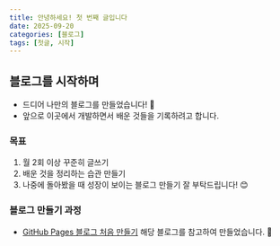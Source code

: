 ```yaml
---
title: 안녕하세요! 첫 번째 글입니다
date: 2025-09-20
categories: [블로그]
tags: [첫글, 시작]
---
```


## 블로그를 시작하며

- 드디어 나만의 블로그를 만들었습니다! 🎉
- 앞으로 이곳에서 개발하면서 배운 것들을 기록하려고 합니다.

### 목표

1. 월 2회 이상 꾸준히 글쓰기
2. 배운 것을 정리하는 습관 만들기
3. 나중에 돌아봤을 때 성장이 보이는 블로그 만들기
   잘 부탁드립니다! 😊

### 블로그 만들기 과정

- [GitHub Pages 블로그 처음 만들기](https://blog.boolean.kr/posts/how-i-built-my-blog-with-chirpy-theme/) 해당 블로그를 참고하여 만들었습니다. 🚀
